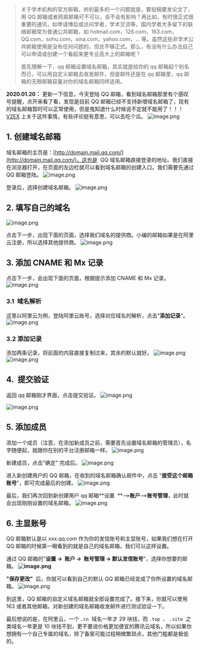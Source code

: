> 关于学术机构的官方邮箱，听的最多的一个问题就是，要投稿要发论文了，用 QQ 邮箱或者网易邮箱可不可以，会不会有影响？再比如，有时很正式很重要的通讯，如申请博后或访问学者，学术交流等，国内学者大多留下的联络邮箱常为普通公共邮箱，如 hotmail.com，126.com，163.com，QQ.com，sohu.com，sina.com，yahoo.com，… 等。虽然这些非学术公共邮箱使用是没有任何问题的，但总不够正式。那么，有没有什么办法自己可以申请或创建一个看起来更专业高大上的邮箱呢？
>
> 首先理解一下，qq 邮箱设置域名邮箱，其实就是给你的 qq 邮箱起个别名而已，可以用自定义邮箱去收发邮件，但是邮件还是在 qq 邮箱里，qq 邮箱的无限邮箱容量对你的域名邮箱同样适用。

**2020.01.20：**
更新一下信息，今天登陆 QQ 邮箱，看到域名邮箱那里有个感叹号提醒，点开来看了看，发现是目前 QQ 邮箱已经不支持新增域名邮箱了，现有的域名邮箱暂时可以正常使用，但是鬼知道什么时候说不定就不能用了！！！ [V2EX](https://www.v2ex.com/t/639288) 上关于这件事情，有些评论挺有意思，可以去吃个瓜。
![image.png](https://cdn.nlark.com/yuque/0/2020/png/126032/1579488913801-2f745d96-8d57-4b26-847d-9f06e3353f22.png#align=left&display=inline&height=316&originHeight=316&originWidth=576&size=16332&status=done&style=none&width=576)

## 1. 创建域名邮箱

域名邮箱的主页是：[http://domain.mail.qq.com/](http://domain.mail.qq.com/)，这也是  QQ 域名邮箱直接登录的地址。我们直接在浏览器打开，在页面的左边栏就可以看到域名邮箱的创建入口。我们需要先通过 QQ 邮箱登陆。
![image.png](https://cdn.nlark.com/yuque/0/2019/png/126032/1577080482207-4a6823f7-5974-4da5-8e49-219d9662bce7.png#align=left&display=inline&height=623&originHeight=623&originWidth=818&size=83336&status=done&style=none&width=818)

登录后，选择创建域名邮箱。
![image.png](https://cdn.nlark.com/yuque/0/2019/png/126032/1577080618503-c44d8f5c-80e3-445f-9205-7e2092e6e865.png#align=left&display=inline&height=458&originHeight=458&originWidth=851&size=60493&status=done&style=none&width=851)

## 2. 填写自己的域名

![image.png](https://cdn.nlark.com/yuque/0/2019/png/126032/1577080710339-a93739ba-ae51-46f6-9949-344ab67970cb.png#align=left&display=inline&height=302&originHeight=302&originWidth=872&size=46228&status=done&style=none&width=872)

点击下一步，出现下面的页面，选择我们域名的提供商。小编的邮箱如果是在阿里云注册，所以选择其他提供商。
![image.png](https://cdn.nlark.com/yuque/0/2019/png/126032/1577080800210-21a9926c-b022-4029-80ea-f6d5bf7b6499.png#align=left&display=inline&height=463&originHeight=463&originWidth=785&size=74346&status=done&style=none&width=785)

## 3. 添加 CNAME 和 Mx 记录

点击下一步，会出现下面的页面，根据提示添加 CNAME 和 Mx 记录。
![image.png](https://cdn.nlark.com/yuque/0/2019/png/126032/1577081245774-bf5bd0a9-b21e-41a5-9f44-6818f9f6132d.png#align=left&display=inline&height=552&originHeight=552&originWidth=790&size=73999&status=done&style=none&width=790)

### 3.1  域名解析

这里以阿里云为例，登陆阿里云账号，选择对应域名的解析，点击"**添加记录**"。
![image.png](https://cdn.nlark.com/yuque/0/2019/png/126032/1577081811908-b8fc34de-3c4a-4d78-9802-ef495dbfc1e5.png#align=left&display=inline&height=236&originHeight=236&originWidth=645&size=22161&status=done&style=none&width=645)

### 3.2 添加记录

添加两条记录，将前面的内容直接复制过来，其余的默认就好。
![image.png](https://cdn.nlark.com/yuque/0/2019/png/126032/1577082738823-96d1ea8c-e12f-4bbf-b5f8-e37bbaf03385.png#align=left&display=inline&height=424&originHeight=424&originWidth=592&size=18674&status=done&style=none&width=592)
![image.png](https://cdn.nlark.com/yuque/0/2019/png/126032/1577082913294-55807943-f3f0-41f9-b11e-aa679da49900.png#align=left&display=inline&height=478&originHeight=478&originWidth=587&size=20508&status=done&style=none&width=587)

## 4.  提交验证

返回 qq 邮箱刚才界面，点击提交验证。
![image.png](https://cdn.nlark.com/yuque/0/2019/png/126032/1577083032992-2157d612-3ded-42ab-a8b1-29346e20b820.png#align=left&display=inline&height=280&originHeight=280&originWidth=787&size=35490&status=done&style=none&width=787)

![image.png](https://cdn.nlark.com/yuque/0/2019/png/126032/1577083122693-9071945e-9d0e-4342-be3d-c218c6005257.png#align=left&display=inline&height=275&originHeight=275&originWidth=706&size=18898&status=done&style=none&width=706)

## 5. 添加成员

添加一个成员（注意，在添加新成员之前，需要首先设置域名邮箱的管理员），名字随便起，就跟你在别的平台注册邮箱一样。
![image.png](https://cdn.nlark.com/yuque/0/2019/png/126032/1577083898733-2253da04-beda-461f-97ab-3fabf6542a92.png#align=left&display=inline&height=429&originHeight=429&originWidth=673&size=29675&status=done&style=none&width=673)

新建成员，点击"确定" 完成后。
![image.png](https://cdn.nlark.com/yuque/0/2019/png/126032/1577084479055-0435dae2-bc32-4651-b67f-a098e0ca9977.png#align=left&display=inline&height=220&originHeight=220&originWidth=827&size=24479&status=done&style=none&width=827)

进入新创建用户的 QQ 邮箱，在收到的域名邮箱确认邮件中，点击 "**接受这个邮箱账号**"，即可完成最后的创建。
![image.png](https://cdn.nlark.com/yuque/0/2019/png/126032/1577084826009-fc42b95e-ffd3-4d33-afc1-d8d3a5a006ee.png#align=left&display=inline&height=403&originHeight=403&originWidth=976&size=115382&status=done&style=none&width=976)

最后，我们再次回到新创建用户 qq 邮箱**设置  **–>**账户**–>**账号管理**，此时就会出现刚刚设置的域名邮箱。
![image.png](https://cdn.nlark.com/yuque/0/2019/png/126032/1577085255696-9c855e06-26c8-4a65-a679-809c9656e2d2.png#align=left&display=inline&height=242&originHeight=242&originWidth=888&size=27837&status=done&style=none&width=888)

## 6. 主显账号

QQ 邮箱默认是以 xxx.qq.com 作为你的发信账号和主显账号，如果我们想在打开 QQ 邮箱的时候第一眼看到的就是自己的域名邮箱，我们可以这样设置。

通过 QQ 邮箱的"**设置 →  账户 →  账号管理 → 默认发信账号**"，选择你想要的邮箱。
**![image.png](https://cdn.nlark.com/yuque/0/2019/png/126032/1577085995742-5adbbfed-49ea-4c60-b1d8-57ac82628638.png#align=left&display=inline&height=345&originHeight=345&originWidth=481&size=22174&status=done&style=none&width=481)**

**"保存更改"**  后，你就可以看到自己的默认 QQ 邮箱已经变成了你所设置的域名邮箱。
![image.png](https://cdn.nlark.com/yuque/0/2019/png/126032/1577086191939-db81aef0-93d1-404b-900f-688535c21469.png#align=left&display=inline&height=337&originHeight=337&originWidth=833&size=66617&status=done&style=none&width=833)

到这里，QQ 邮箱的自定义域名邮箱就全部设置完成了。接下来，你就可以使用 163 或者其他邮箱，对新创建的域名邮箱收发邮件进行测试验证一下。

最后想说的是，在阿里云，一个 `.cn`  域名一年才 29 块钱，而 `.top`  、 `.site`  之类域名一年更是 10 块钱不到，更不要说价格更加便宜的腾讯云域名，所以如果你想拥有一个自己专属的域名，除了备案可能过程稍微繁琐点，其他门槛都是极低的。
